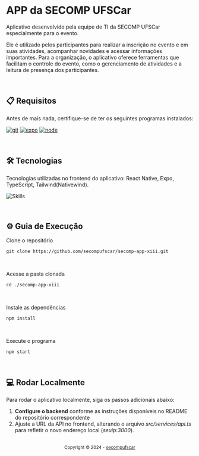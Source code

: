 # APP da SECOMP UFSCar
Aplicativo desenvolvido pela equipe de TI da SECOMP UFSCar especialmente para o evento.

Ele é utilizado pelos participantes para realizar a inscrição no evento e em suas atividades, acompanhar novidades e acessar informações importantes. Para a organização, o aplicativo oferece ferramentas que facilitam o controle do evento, como o gerenciamento de atividades e a leitura de presença dos participantes.

<br>

## 📋 Requisitos
Antes de mais nada, certifique-se de ter os seguintes programas instalados:

[![git][git-logo]][git-url] 
[![expo][expo-logo]][expo-url] 
[![node][node-logo]][node-url]

<br>

## **🛠️ Tecnologias**
Tecnologias utilizadas no frontend do aplicativo: React Native, Expo, TypeScript, Tailwind(Nativewind).

![Skills](https://skills.syvixor.com/api/icons?i=reactnative,expo,ts,tailwind)

<br>

## ⚙️ Guia de Execução

Clone o repositório
```
git clone https://github.com/secompufscar/secomp-app-xiii.git
```

<br>

Acesse a pasta clonada

```
cd ./secomp-app-xiii
```

<br>

Instale as dependências

```
npm install
```

<br>

Execute o programa

```
npm start
```

<br>

## 💻 Rodar Localmente
Para rodar o aplicativo localmente, siga os passos adicionais abaixo:

1. **Configure o backend** conforme as instruções disponíveis no README do repositório correspondente
2. Ajuste a URL da API no frontend, alterando o arquivo *src/services/api.ts* para refletir o novo endereço local (*seuip:3000*).

<div align="center">
  <br/>
    <div>
      <sub>Copyright © 2024 - <a href="https://github.com/secompufscar">secompufscar</sub></a>
    </div>
</div>

[git-url]: https://git-scm.com/
[git-logo]: https://img.shields.io/badge/Git-f14e32?style=for-the-badge&logo=git&logoColor=white
[expo-url]: https://docs.expo.dev/
[expo-logo]: https://img.shields.io/badge/Expo-000000?style=for-the-badge&logo=expo&logoColor=white
[node-url]: https://nodejs.org/en
[node-logo]: https://img.shields.io/badge/Node.js-339933?style=for-the-badge&logo=node.js&logoColor=white
[demo]: assets/images/demo.gif
